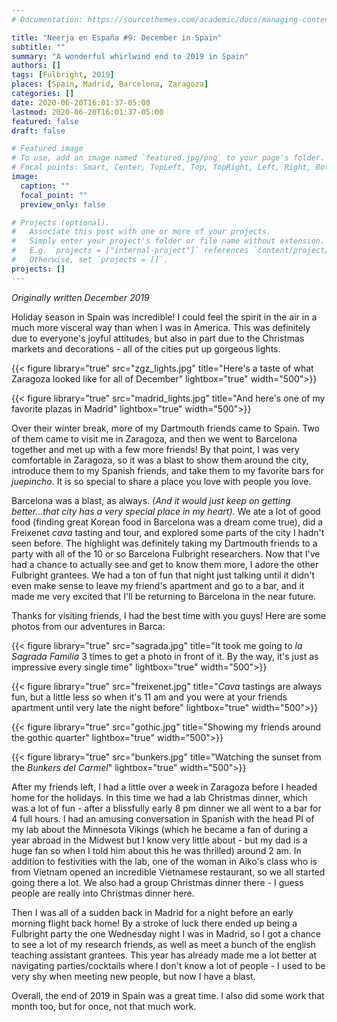 ```yaml
---
# Documentation: https://sourcethemes.com/academic/docs/managing-content/

title: "Neerja en España #9: December in Spain"
subtitle: ""
summary: "A wonderful whirlwind end to 2019 in Spain"
authors: []
tags: [Fulbright, 2019]
places: [Spain, Madrid, Barcelona, Zaragoza]
categories: []
date: 2020-06-20T16:01:37-05:00
lastmod: 2020-06-20T16:01:37-05:00
featured: false
draft: false

# Featured image
# To use, add an image named `featured.jpg/png` to your page's folder.
# Focal points: Smart, Center, TopLeft, Top, TopRight, Left, Right, BottomLeft, Bottom, BottomRight.
image:
  caption: ""
  focal_point: ""
  preview_only: false

# Projects (optional).
#   Associate this post with one or more of your projects.
#   Simply enter your project's folder or file name without extension.
#   E.g. `projects = ["internal-project"]` references `content/project/deep-learning/index.md`.
#   Otherwise, set `projects = []`.
projects: []
---
```


*Originally written December 2019*

Holiday season in Spain was incredible! I could feel the spirit in the air in a much more visceral way than when I was in America. This was definitely due to everyone's joyful attitudes, but also in part due to the Christmas markets and decorations - all of the cities put up gorgeous lights. 

 {{< figure library="true" src="zgz_lights.jpg" title="Here's a taste of what Zaragoza looked like for all of December" lightbox="true" width="500">}}


 {{< figure library="true" src="madrid_lights.jpg" title="And here's one of my favorite plazas in Madrid" lightbox="true" width="500">}}


Over their winter break, more of my Dartmouth friends came to Spain. Two of them came to visit me in Zaragoza, and then we went to Barcelona together and met up with a few more friends! By that point, I was very comfortable in Zaragoza, so it was a blast to show them around the city, introduce them to my Spanish friends, and take them to my favorite bars for *juepincho*. It is so special to share a place you love with people you love.

Barcelona was a blast, as always. *(And it would just keep on getting better...that city has a very special place in my heart).* We ate a lot of good food (finding great Korean food in Barcelona was a dream come true), did a Freixenet *cava* tasting and tour, and explored some parts of the city I hadn't seen before. The highlight was definitely taking my Dartmouth friends to a party with all of the 10 or so Barcelona Fulbright researchers. Now that I've had a chance to actually see and get to know them more, I adore the other Fulbright grantees. We had a ton of fun that night just talking until it didn't even make sense to leave my friend's apartment and go to a bar, and it made me very excited that I'll be returning to Barcelona in the near future.

Thanks for visiting friends, I had the best time with you guys! Here are some photos from our adventures in Barca: 

{{< figure library="true" src="sagrada.jpg" title="It took me going to *la Sagrada Familia* 3 times to get a photo in front of it. By the way, it's just as impressive every single time" lightbox="true" width="500">}}

 {{< figure library="true" src="freixenet.jpg" title="*Cava* tastings are always fun, but a little less so when it's 11 am and you were at your friends apartment until very late the night before" lightbox="true" width="500">}}

 {{< figure library="true" src="gothic.jpg" title="Showing my friends around the gothic quarter" lightbox="true" width="500">}}

 {{< figure library="true" src="bunkers.jpg" title="Watching the sunset from the *Bunkers del Carmel*" lightbox="true" width="500">}}


After my friends left, I had a little over a week in Zaragoza before I headed home for the holidays. In this time we had a lab Christmas dinner, which was a lot of fun - after a blissfully early 8 pm dinner we all went to a bar for 4 full hours. I had an amusing conversation in Spanish with the head PI of my lab about the Minnesota Vikings (which he became a fan of during a year abroad in the Midwest but I know very little about - but my dad is a huge fan so when I told him about this he was thrilled) around 2 am. In addition to festivities with the lab, one of the woman in Aiko's class who is from Vietnam opened an incredible Vietnamese restaurant, so we all started going there a lot. We also had a group Christmas dinner there -  I guess people are really into Christmas dinner here.

Then I was all of a sudden back in Madrid for a night before an early morning flight back home! By a stroke of luck there ended up being a Fulbright party the one Wednesday night I was in Madrid, so I got a chance to see a lot of my research friends, as well as meet a bunch of the english teaching assistant grantees. This year has already made me a lot better at navigating parties/cocktails where I don't know a lot of people - I used to be very shy when meeting new people, but now I have a blast.

Overall, the end of 2019 in Spain was a great time. I also did some work that month too, but for once, not that much work.